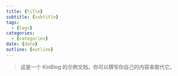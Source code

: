```yaml
---
title: {title}
subtitle: {subtitle}
tags:
  - {tags}
categories:
  - {categories}
date: {date}
outline: {outline}
---
```


<!-- @@master  = ../post.html-->

<!-- @@block  =  content-->

> 这是一个 KinBlog 的示例文档，你可以撰写你自己的内容来取代它。
<!--more-->

<!-- @@close-->